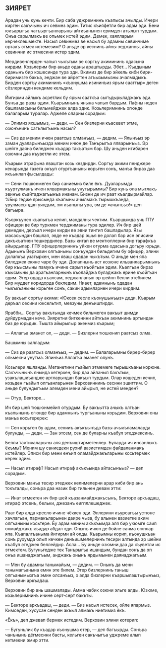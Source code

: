 ## ЗИЯРЕТ

Арадан учь кунь кечти.
Бир саба уджремнинъ къапысы ачылды.
Ичери кирген сакъчыны ич севмез эдим.
Титис къияфетли бир адам эди.
Бени юкъарыгъа чагъыргъанларыны айткъанынен еримден атылып турдым.
Онъа сарылмакъ ве опьмек истей эдим.
Демек, хаялларым керчеклешмекте.
Насыл севинмез ве насыл бу адамны севинчиме ортакъ этмек истемезим?
О аньде эр кеснинъ айны эеджанны, айны севинчни ис этмесини истер эдим.

Мердивенлерден чапып чыкътым ве соргъу акимининъ одасына кирдим.
Козьлерим бир аньде оданы араштырды.
Эбет...
Къадыным оданынъ бир кошесинде тура эди.
Экимиз де бир эйкель киби бири-биримизге бакъа, эеджан ве айреттен агъызымызны ачалмадыкъ.
Бирден соргъу акимининъ «къонушма изининъиз ярым сааттыр» деген сёзлеринден кендиме кельдим.

Йигирми айлыкъ асретлик бу ярым сааткъа сыгъдырыладжакъ эди.
Бунъа да разы эдим.
Къарымнынъ янына чапып бардым.
Лафны неден башламасыны бильмейджек алда эдик.
Козьлеримнинъ огюнде балаларым туралар.
Аджеле оларны сорадым:

— Эпимиз яхшымыз, — деди. — Сен бизлерни къасевет этме, озюнънинъ сагълыгъынъ насыл?

— Сиз де меним ичюн раатсыз олманъыз, — дедим. — Ялынъыз эр заман дуаларынъызда меним ичюн де Танърыгъа ялварынъыз.
Эр шейге даяна биледжек къадар такъатым бар.
Шу аньден итибарен озюмни даа къуветли ис этем.

Къарым этрафына яваштан козь кездирди.
Соргъу акими пенджере кенарында газета окъуп отургъаныны корьген сонъ, манъа бираз даа якъынлап фысылдады:

— Сени тюшюнмеген бир саниемиз биле ёкъ.
Дуаларымда къуртулманъ ичюн ялвармакъны унутырыммы?
Бир кунь ола мытлакъ эвинъе къайтаджагъынъа инанам.
Бизни де ич раат къалдырмайлар.
%Бир гедже ярысында къапыны ачылмакъ тырышкъанда, урулмасындан уяндым, эм къапыны ура, эм де «ачынъыз!» деп багъыра.

Къоркъунен къапыгъа келип, мандалны чектим.
Къаршымда учь ГПУ офицери ве бир туркмен терджиманы тура эдилер.
Ич бир шей демеден, деръал ичери кирди ве эвни тинтип башладылар.
Язы масасындан башлап, эвде не къадар эшья ве долап бар исе эписини дикъкъатнен тешкердилер.
Базы китап ве мектюплерни бир тарафкъа айырдылар.
ГПУ офицерлерининъ уйкен отурма одасына догъру юрьди.
Адынынъ Верховин олгъаныны сонъундан бильдигим бу офицер, элини долапкъа узатыркен, мен яваш одадан чыкътым.
О аньде мен япа биледжек екяне чаре бу эди.
Долапнынъ аст козюне ильванларымнынъ бир къысмыны памукъ ичине сарып къойгъан эдим.
Къалгъан бираз къысмыны да арагъанларнынъ къолайджа буладжакъ ерине къойгъан эдим.
Эгер одада къалсам, эеджанланып эр шейнн белли этебилем.
Бир муддет коридорда бекледим.
Ниает, адамнынъ одадан чыкъкъаныны корьген сонъ, сакин адымларнен ичери кирдим.

Бу вакъыт соргъу акими: «Юксек сесле къонушынъыз» деди.
Къарым деръал сесини юксельтип, мевзуны денъиштирди.

Ярабби...
Соргъу вакътында кечмек бильмеген вакъыт шимди дуйдурмадан кече.
Зияретни биткенини айткъан акимнинъ артындан биз де юрьдик.
Тышта айырылыр экенмиз къарым;

— Аллагъа эманет ол, — деди. — Бизлерни тюшюнип раатсыз олма.

Башымны салладым:

— Сиз де раатсыз олманъыз, — дедим. — Балаларымны бирер-бирер опьмекни унутма.
Эпинъиз Аллагъа эманет олунъ.

Козьлери яшланды.
Метанетини гъайып этмемеге тырышкъаны корюне.
Сакъчынынъ янында кетеркен, бир даа айланып бакътым, узакълашкъандже артларындан бакъып турдым.
Олар кошеден кечип, козьден гъайып олгъанларынен Верховиннинъ сесини эшиттим.
О аньде булундыгъым алемден мени айырып, не истей менден?

— Отур, Бекторе...

Ич бир шей тюшюнмейип отурдым.
Бу вакъытта ачыкъ олгъан къапынынъ огюнде бир адамнынъ тургъаныны корьдим.
Верховин оны манъа косьтеререк:

— Сен корьген бу адам, сенииъ акъкъынъда базы ачыкъламаларда булунды, — деди. — Зан этсем, сен де буларны къабул этеджексинъ.

Белли тактикаларыны аля денъиштирмегенлер.
Буларда ич инсанлыкъ ёкъмы?
Меним шу саниедеки рухий вазиетимден файдаланмакъ истейлер.
Эписи бир мени енъип оламайджакъларыны косьтермек керек эдим.

— Насыл итираф?
Насыл итираф акъкъында айтасынъыз? — деп сорадым.

Верховин манъа тесир этеджек келимелерни арар киби бир ань токъталды, сонъра даа назик бир тильнен девам этти:

— Инат этмектен ич бир шей къазанмайджакъсынъ, Бекторе аркъадаш, итираф этсенъ, бельки, джезанъ еигпллешеджек.

Раат бир алда кресло ичине чёккен эди.
Эллерини къурсагъы устюне хачлагъан, пармакъларынен даире чыза, бу алынен вазиетке аким олгъаныны косьтере.
Бу адам меним акъкъымда аля бир укюмге саип олмайджакъ къадар абдал эди.
Онынъ ичюн де бойле сачма оюнлар япа.
Къапалгъаныма йигирми ай олды.
Къарымны корип, къонушкъан сонъ рухумда олып кечкен денъишмелернинъ тесири алтында эр шейни къабул этеджек беллейдир.
Асла...
Бу аньде озюмни даа да къуветли ис этмектем.
Бугуньгедже тек Танърыгъа ишандым, бундан сонъ да эп онъа ишанаджагъым, анджакъ онынъ ярдымынен даянаджагъым.

— Мен бу адамны танымайым, — дедим. — Онынъ да мени танымагъанына емин эте билем.
Эгер бизлернинъ таныш олгъанымызгъа эмин олсанъыз, о алда бизлерни къаршылаштырынъыз, Верховин аркъадаш.

Верховин бир ань шашмалады.
Амма чабик озюни эльге алды.
Юзюме, козьлеримнинъ ичине серт-серт бакъты.

— Бекторе аркъадаш, — деди. — Биз насыл истесек, ойле япармыз.
Кимседен, хусусан сенден акъыл алмакъ ниетимиз ёкъ.

«Ёкъ», деп джевап бермек истедим.
Верховин элини котерип:

— Бугуньлик бу къадар къонушма етер, — деп багъырды.
Сонъра чанънынъ дёгмесини басты, кельген сакъчыгъа уджреме алып кетмекни эмир этти.
